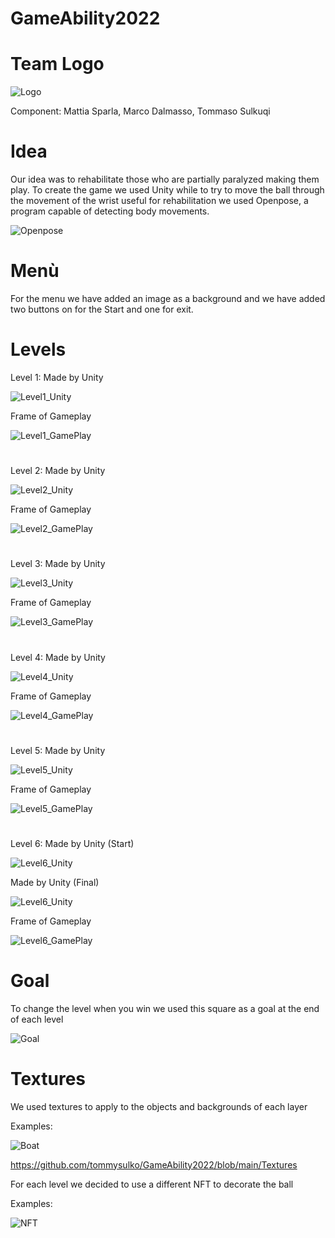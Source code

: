 # GameAbility2022
# Team Logo
![Logo](https://github.com/tommysulko/GameAbility2022/blob/main/Images/Logo.jpeg)

Component: Mattia Sparla, Marco Dalmasso, Tommaso Sulkuqi

# Idea

Our idea was to rehabilitate those who are partially paralyzed making them play. To create the game we used Unity while to try to move the ball through the movement of the wrist useful for rehabilitation we used Openpose, a program capable of detecting body movements.

![Openpose](https://benisnous.com/wp-content/uploads/2020/12/OpenPose-with-CUDA-101-and-cuDNN-751-for-Ubuntu-1804.jpg)

# Menù

For the menu we have added an image as a background and we have added two buttons on for the Start and one for exit.


# Levels
Level 1: Made by Unity

![Level1_Unity](https://github.com/tommysulko/GameAbility2022/blob/main/Images/Level1_Unity.png)

Frame of Gameplay 

![Level1_GamePlay](https://github.com/tommysulko/GameAbility2022/blob/main/Images/Level1_GamePlay.png)

#

Level 2: Made by Unity

![Level2_Unity](https://github.com/tommysulko/GameAbility2022/blob/main/Images/Level2_Unity.png)

Frame of Gameplay 

![Level2_GamePlay](https://github.com/tommysulko/GameAbility2022/blob/main/Images/Level2_GamePlay.png)

#

Level 3: Made by Unity

![Level3_Unity](https://github.com/tommysulko/GameAbility2022/blob/main/Images/Level3_Unity.png)

Frame of Gameplay 

![Level3_GamePlay](https://github.com/tommysulko/GameAbility2022/blob/main/Images/Level3_GamePlay.png)

#

Level 4: Made by Unity

![Level4_Unity](https://github.com/tommysulko/GameAbility2022/blob/main/Images/Level4_Unity.png)

Frame of Gameplay 

![Level4_GamePlay](https://github.com/tommysulko/GameAbility2022/blob/main/Images/Level4_GamePlay.png)

#

Level 5: Made by Unity

![Level5_Unity](https://github.com/tommysulko/GameAbility2022/blob/main/Images/Level5_Unity.png)

Frame of Gameplay 

![Level5_GamePlay](https://github.com/tommysulko/GameAbility2022/blob/main/Images/Level5_GamePlay.png)

#

Level 6: Made by Unity (Start)

![Level6_Unity](https://github.com/tommysulko/GameAbility2022/blob/main/Images/Level6_UnityStart.png)

Made by Unity (Final)

![Level6_Unity](https://github.com/tommysulko/GameAbility2022/blob/main/Images/Level6_UnityFinal.png)

Frame of Gameplay 

![Level6_GamePlay](https://github.com/tommysulko/GameAbility2022/blob/main/Images/Level6_GamePlay.png)

# Goal

To change the level when you win we used this square as a goal at the end of each level

![Goal](https://github.com/tommysulko/GameAbility2022/blob/main/Images/Goal.png)

# Textures

We used textures to apply to the objects and backgrounds of each layer

Examples:

![Boat](https://github.com/tommysulko/GameAbility2022/blob/main/Textures/barcaTexture.jpg)

https://github.com/tommysulko/GameAbility2022/blob/main/Textures

For each level we decided to use a different NFT to decorate the ball

Examples:

![NFT](https://github.com/tommysulko/GameAbility2022/blob/main/Textures/NFT_Level2.jpg)




